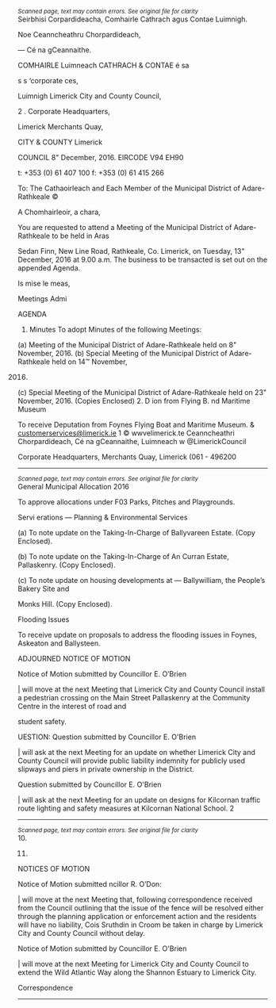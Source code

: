 *<small>Scanned page, text may contain errors. See original file for clarity</small>*  
Seirbhisi Corpardideacha,
Comhairle Cathrach agus Contae Luimnigh.

Noe Ceanncheathru Chorpardideach,

— Cé na gCeannaithe.

COMHAIRLE Luimneach
CATHRACH & CONTAE é sa

s s ‘corporate ces,

Luimnigh Limerick City and County Council,

2 . Corporate Headquarters,

Limerick Merchants Quay,

CITY & COUNTY Limerick

COUNCIL
8" December, 2016. EIRCODE V94 EH90

t: +353 (0) 61 407 100
f: +353 (0) 61 415 266

To: The Cathaoirleach and Each Member of the Municipal District of Adare-Rathkeale ©

A Chomhairleoir, a chara,

You are requested to attend a Meeting of the Municipal District of Adare-Rathkeale to be held in Aras

Sedan Finn, New Line Road, Rathkeale, Co. Limerick, on Tuesday, 13" December, 2016 at 9.00 a.m. The
business to be transacted is set out on the appended Agenda.

Is mise le meas,

Meetings Admi

AGENDA

1. Minutes
To adopt Minutes of the following Meetings:

(a) Meeting of the Municipal District of Adare-Rathkeale held on 8" November, 2016.
(b) Special Meeting of the Municipal District of Adare-Rathkeale held on 14™ November,

2016.

(c) Special Meeting of the Municipal District of Adare-Rathkeale held on 23" November,
2016.
(Copies Enclosed)
2. D ion from Flying B. nd Maritime Museum

To receive Deputation from Foynes Flying Boat and Maritime Museum.
& customerservices@limerick.ie
1 © wwvelimerick.te
Ceanncheathri Chorpardideach, Cé na gCeannaithe, Luimneach w @LimerickCouncil

Corporate Headquarters, Merchants Quay, Limerick (061 - 496200

---
*<small>Scanned page, text may contain errors. See original file for clarity</small>*  
General Municipal Allocation 2016

To approve allocations under F03 Parks, Pitches and Playgrounds.

Servi erations — Planning & Environmental Services

(a) To note update on the Taking-In-Charge of Ballyvareen Estate.
(Copy Enclosed).

(b) To note update on the Taking-In-Charge of An Curran Estate, Pallaskenry.
(Copy Enclosed).

(c) To note update on housing developments at — Ballywilliam, the People’s Bakery Site and

Monks Hill.
(Copy Enclosed).

Flooding Issues

To receive update on proposals to address the flooding issues in Foynes, Askeaton and
Ballysteen.

ADJOURNED NOTICE OF MOTION

Notice of Motion submitted by Councillor E. O’Brien

| will move at the next Meeting that Limerick City and County Council install a pedestrian
crossing on the Main Street Pallaskenry at the Community Centre in the interest of road and

student safety.

UESTION:
Question submitted by Councillor E. O'Brien

| will ask at the next Meeting for an update on whether Limerick City and County Council will
provide public liability indemnity for publicly used slipways and piers in private ownership in the
District.

Question submitted by Councillor E. O'Brien

| will ask at the next Meeting for an update on designs for Kilcornan traffic route lighting and
safety measures at Kilcornan National School.
2

---
*<small>Scanned page, text may contain errors. See original file for clarity</small>*  
10.

11.

NOTICES OF MOTION

Notice of Motion submitted ncillor R. O’Don:

| will move at the next Meeting that, following correspondence received from the Council
outlining that the issue of the fence will be resolved either through the planning application or
enforcement action and the residents will have no liability, Cois Sruthdin in Croom be taken in
charge by Limerick City and County Council without delay.

Notice of Motion submitted by Councillor E. O'Brien

| will move at the next Meeting for Limerick City and County Council to extend the Wild Atlantic
Way along the Shannon Estuary to Limerick City.

Correspondence

---
